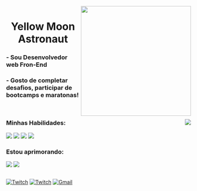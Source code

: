 <!--
<h1 align="left">
  <img src="https://raw.githubusercontent.com/kaueMarques/kaueMarques/master/hi.gif" width="40px">
  Olá! Sou Willian, conhecido como:
</h1>
-->

<img width=300 src="https://cdn.discordapp.com/attachments/892816555069538375/1024016224184713257/yellow-banner.png" align="right">

<h1 align="center">Yellow Moon Astronaut</h1>

<h3>
- Sou Desenvolvedor web Fron-End
</h3>

<h3>
- Gosto de completar desafios, participar de bootcamps e maratonas!
</h3>

<br>
<div>
<img align="right" src="https://github-readme-stats.vercel.app/api/top-langs/?username=yellowmoonastronaut&layout=compact&theme=github_dark"/>
<div>
  <h3>Minhas Habilidades:</h3>
  <img src="https://img.shields.io/static/v1?label=&message=HTML&color=0d1117&style=for-the-badge&logo=HTML5"/>
  <img src="https://img.shields.io/static/v1?label=&message=CSS&color=0d1117&style=for-the-badge&logo=CSS3"/>
  <img src="https://img.shields.io/static/v1?label=&message=JavaScript&color=0d1117&style=for-the-badge&logo=JavaScript"/>
  <img src="https://img.shields.io/static/v1?label=&message=Git&color=0d1117&style=for-the-badge&logo=Git"/>
</div>

<div>
  <h3>Estou aprimorando:</h3>  
  <!--<img src="https://img.shields.io/static/v1?label=&message=TypeScript&color=0d1117&style=for-the-badge&logo=TypeScript"/>-->
  <img src="https://img.shields.io/static/v1?label=&message=React&color=0d1117&style=for-the-badge&logo=React"/>
  <img src="https://img.shields.io/static/v1?label=&message=Next.js&color=0d1117&style=for-the-badge&logo=Next.js"/>
</div>
</div>
<h2></h2>

<a href="https://www.linkedin.com/in/willian-igor-santos/" target="_blank"><img src="https://img.shields.io/badge/LinkedIn-%23181717.svg?style=for-the-badge&logo=LinkedIn&logoColor=white&color=0A66C2" alt="Twitch"></a>
<a href="https://www.twitch.tv/yellowmoonastronaut" target="_blank"><img src="https://img.shields.io/badge/twitch-%23181717.svg?style=for-the-badge&logo=twitch&logoColor=white&color=9146FF" alt="Twitch"></a>
<a href="mailto:yellowmoonastronaut@gmail.com" target="_blank"><img src="https://img.shields.io/badge/Email-%23181717.svg?style=for-the-badge&logo=Gmail&logoColor=white&color=EA4335" alt="Gmail"></a>
